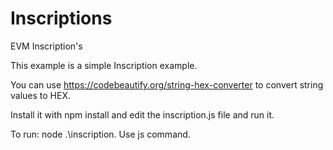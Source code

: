 # Inscriptions
EVM Inscription's

This example is a simple Inscription example.

You can use https://codebeautify.org/string-hex-converter to convert string values ​​to HEX.

Install it with npm install and edit the inscription.js file and run it.

To run: node .\inscription. Use js command.